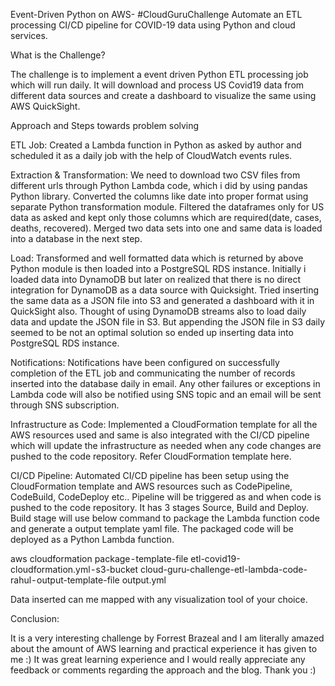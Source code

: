 Event-Driven Python on AWS- #CloudGuruChallenge
Automate an ETL processing CI/CD pipeline for COVID-19 data using Python and cloud services.

What is the Challenge?

The challenge is to implement a event driven Python ETL processing job which will run daily. It will download and process US Covid19 data from different data sources and create a dashboard to visualize the same using AWS QuickSight.

Approach and Steps towards problem solving

ETL Job: Created a Lambda function in Python as asked by author and scheduled it as a daily job with the help of CloudWatch events rules.

Extraction & Transformation: We need to download two CSV files from different urls through Python Lambda code,   which i did by using pandas Python library. Converted the columns like date into proper format using separate Python transformation module. Filtered the dataframes only for US data as asked and kept only those columns which are required(date, cases, deaths, recovered). Merged two data sets into one and same data is loaded into a database in the next step.

Load: Transformed and well formatted data which is returned by above Python module is then loaded into a PostgreSQL RDS instance. Initially i loaded data into DynamoDB but later on realized that there is no direct integration for DynamoDB as a data source with Quicksight. Tried inserting the same data as a JSON file into S3 and generated a dashboard with it in QuickSight also. Thought of using DynamoDB streams also to load daily data and update the JSON file in S3. But appending the JSON file in S3 daily seemed to be not an optimal solution so ended up inserting data into PostgreSQL RDS instance.

Notifications: Notifications have been configured on successfully completion of the ETL job and communicating the number of records inserted into the database daily in email. Any other failures or exceptions in Lambda code will also be notified using SNS topic and an email will be sent through SNS subscription.

Infrastructure as Code: Implemented a CloudFormation template for all the AWS resources used and same is also integrated with the CI/CD pipeline which will update the infrastructure as needed when any code changes are pushed to the code repository. Refer CloudFormation template here.

CI/CD Pipeline: Automated CI/CD pipeline has been setup using the CloudFormation template and AWS resources such as CodePipeline, CodeBuild, CodeDeploy etc.. Pipeline will be triggered as and when code is pushed to the code repository. It has 3 stages Source, Build and Deploy. Build stage will use below command to package the Lambda function code and generate a output template yaml file. The packaged code will be deployed as a Python Lambda function.

aws cloudformation package - template-file etl-covid19-cloudformation.yml - s3-bucket cloud-guru-challenge-etl-lambda-code-rahul - output-template-file output.yml

Data inserted can me mapped with any visualization tool of your choice.

Conclusion:

It is a very interesting challenge by Forrest Brazeal and I am literally amazed about the amount of AWS learning and practical experience it has given to me :) It was great learning experience and I would really appreciate any feedback or comments regarding the approach and the blog.
Thank you :)
